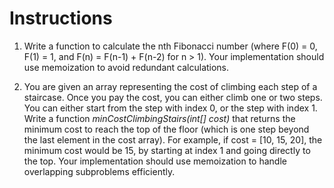 # Instructions  

1. Write a function to calculate the nth Fibonacci number (where F(0) = 0, F(1) = 1, and F(n) = F(n-1) + F(n-2) for n > 1). Your implementation should use memoization to avoid redundant calculations.

2. You are given an array representing the cost of climbing each step of a staircase. Once you pay the cost, you can either climb one or two steps.
You can either start from the step with index 0, or the step with index 1.
Write a function _minCostClimbingStairs(int[] cost)_ that returns the minimum cost to reach the top of the floor (which is one step beyond the last element in the cost array).
For example, if cost = [10, 15, 20], the minimum cost would be 15, by starting at index 1 and going directly to the top.
Your implementation should use memoization to handle overlapping subproblems efficiently.
